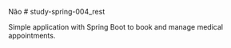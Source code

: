 Não ﻿# study-spring-004_rest

Simple application with Spring Boot to book and manage medical appointments. 
